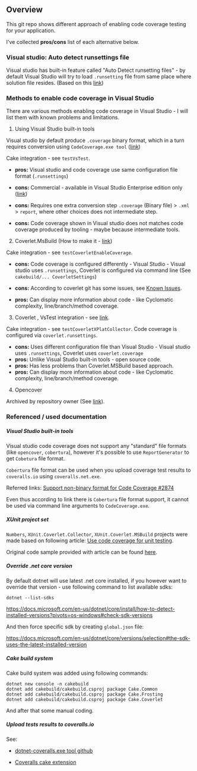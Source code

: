 ## Overview

This git repo shows different approach of enabling code coverage testing for your application.

I've collected **pros/cons** list of each alternative below.

### Visual studio: Auto detect runsettings file

Visual studio has built-in feature called "Auto Detect runsetting files" - by default Visual Studio will try to load `.runsetting` file from same place where solution file resides. (Based on this [link](https://developercommunity.visualstudio.com/t/auto-detect-runsettings-file-is-not-working/1033850))



### Methods to enable code coverage in Visual Studio

There are various methods enabling code coverage in Visual Studio - I will list them with known problems and limitations.

1. Using Visual Studio built-in tools

Visual studio by default produce `.coverage` binary format, which in a turn requires conversion using `CodeCoverage.exe tool` ([link](https://github.com/danielpalme/ReportGenerator/wiki/Visual-Studio-Coverage-Tools))

Cake integration - see `testVsTest`.

* **pros:** Visual studio and code coverage use same configuration file format (`.runsettings`)

* **cons:** Commercial - available in Visual Studio Enterprise edition only ([link](https://github.com/coverlet-coverage/coverlet/issues/1269#issuecomment-998616715))

* **cons:** Requires one extra conversion step `.coverage` (Binary file) > `.xml` > `report`, where other choices does not intermediate step.

* **cons:** Code coverage shown in Visual studio does not matches code coverage produced by tooling - maybe because intermediate tools.

  

2. Coverlet.MsBuild (How to make it - [link](#xunit-project-set))

Cake integration - see `testCoverletEnableCoverage`.

* **cons:** Code coverage is configured differently - Visual Studio - Visual studio uses `.runsettings`, Coverlet is configured via command line (See `cakebuild/... CoverletSettings`)

* **cons:** According to coverlet git has some issues, see [Known Issues](https://github.com/coverlet-coverage/coverlet/blob/master/Documentation/KnownIssues.md).

* **pros:** Can display more information about code - like Cyclomatic complexity, line/branch/method coverage.

  

3. Coverlet , VsTest integration - see [link](https://github.com/coverlet-coverage/coverlet/blob/master/Documentation/VSTestIntegration.md).

Cake integration - see `testCoverletXPlatCollector`.
Code coverage is configured via `coverlet.runsettings`.

* **cons:** Uses different configuration file than Visual Studio - Visual studio uses `.runsettings`, Coverlet uses `coverlet.coverage`
* **pros:** Unlike Visual Studio built-in tools - open source code.
* **pros:** Has less problems than Coverlet.MSBuild based approach.
* **pros:** Can display more information about code - like Cyclomatic complexity, line/branch/method coverage.



4. Opencover

Archived by repository owner (See [link](https://github.com/OpenCover/opencover)).



### Referenced / used documentation

##### Visual Studio built-in tools

Visual studio code coverage does not support any "standard" file formats (like `opencover`, `cobertura`), however it's possible to use `ReportGenerator` to get `Cobetura` file format.

`Cobertura` file format can be used when you upload coverage test results to `coveralls.io` using `coveralls.net.exe`.

Referred links: [Support non-binary format for Code Coverage #2874](https://github.com/microsoft/vstest/issues/2874)

Even thus according to link there is `Cobertura` file format support, it cannot be used via command line arguments to `CodeCoverage.exe`.

##### XUnit project set

`Numbers`, `XUnit.Coverlet.Collector`, `XUnit.Coverlet.MSBuild` projects were made based on following article: [Use code coverage for unit testing](https://docs.microsoft.com/en-us/dotnet/core/testing/unit-testing-code-coverage?tabs=windows).

Original code sample provided with article can be found [here](https://github.com/dotnet/samples/tree/main/csharp/unit-testing-code-coverage).

##### Override .net core version

By default dotnet will use latest .net core installed, if you however want to override that version - use following command to list available sdks:

`dotnet --list-sdks`

https://docs.microsoft.com/en-us/dotnet/core/install/how-to-detect-installed-versions?pivots=os-windows#check-sdk-versions

And then force specific sdk by creating `global.json` file:

https://docs.microsoft.com/en-us/dotnet/core/versions/selection#the-sdk-uses-the-latest-installed-version

##### Cake build system

Cake build system was added using following commands:

```
dotnet new console -n cakebuild
dotnet add cakebuild/cakebuild.csproj package Cake.Common
dotnet add cakebuild/cakebuild.csproj package Cake.Frosting
dotnet add cakebuild/cakebuild.csproj package Cake.Coverlet
```

And after that some manual coding.

##### Upload tests results to coveralls.io

See:

* [dotnet-coveralls.exe tool github](https://github.com/coveralls-net/coveralls.net)

* [Coveralls cake extension](https://cakebuild.net/extensions/cake-coveralls/)

